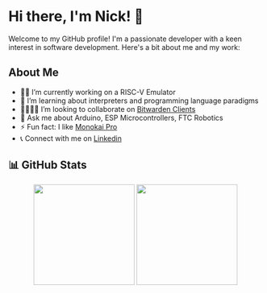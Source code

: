 # Hi there, I'm Nick! 👋

Welcome to my GitHub profile! I'm a passionate developer with a keen interest in software development. Here's a bit about me and my work:

## About Me

- 🧑‍💻 I’m currently working on a RISC-V Emulator
- 📝 I’m learning about interpreters and programming language paradigms
- 🫱🏿‍🫲🏼 I’m looking to collaborate on [Bitwarden Clients](https://github.com/bitwarden/clients)
- 💬 Ask me about Arduino, ESP Microcontrollers, FTC Robotics
- ⚡ Fun fact: I like [Monokai Pro](https://monokai.pro/)
- 📞 Connect with me on [Linkedin](https://www.linkedin.com/in/skhan26/)

## 📊 GitHub Stats

<p align="center">
  <img height="200px" src="https://github-readme-stats.vercel.app/api?username=kyranth&theme=tokyonight&count_private=true&hide_border=true&line_height=20&hide_rank=true"> 
  <img height="200px" src="https://github-readme-stats.vercel.app/api/top-langs/?username=kyranth&layout=compact&theme=tokyonight&count_private=true&hide_border=true">
</p>

